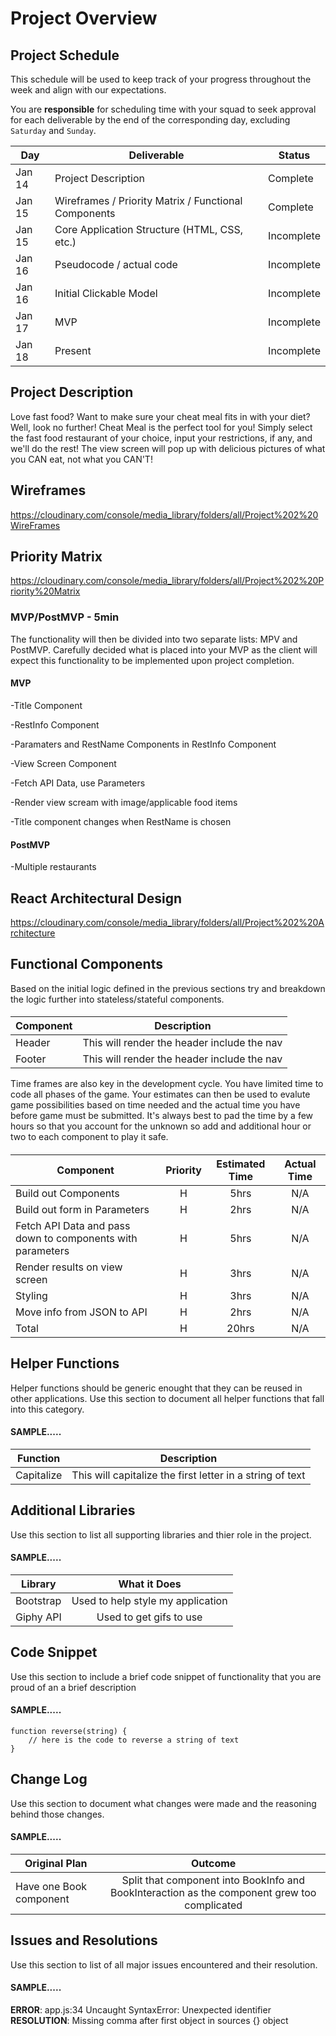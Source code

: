# Project Overview

## Project Schedule

This schedule will be used to keep track of your progress throughout the week and align with our expectations.  

You are **responsible** for scheduling time with your squad to seek approval for each deliverable by the end of the corresponding day, excluding `Saturday` and `Sunday`.

|  Day | Deliverable | Status
|---|---| ---|
|Jan 14| Project Description | Complete
|Jan 15| Wireframes / Priority Matrix / Functional Components | Complete
|Jan 15| Core Application Structure (HTML, CSS, etc.) | Incomplete
|Jan 16| Pseudocode / actual code | Incomplete
|Jan 16| Initial Clickable Model  | Incomplete
|Jan 17| MVP | Incomplete
|Jan 18| Present | Incomplete


## Project Description

Love fast food? Want to make sure your cheat meal fits in with your diet? Well, look no further! Cheat Meal is the perfect tool for you! Simply select the fast food restaurant of your choice, input your restrictions, if any, and we'll do the rest! The view screen will pop up with delicious pictures of what you CAN eat, not what you CAN'T!

## Wireframes

https://cloudinary.com/console/media_library/folders/all/Project%202%20WireFrames

## Priority Matrix

https://cloudinary.com/console/media_library/folders/all/Project%202%20Priority%20Matrix

### MVP/PostMVP - 5min

The functionality will then be divided into two separate lists: MPV and PostMVP.  Carefully decided what is placed into your MVP as the client will expect this functionality to be implemented upon project completion.  

#### 
#### MVP 

-Title Component 

-RestInfo Component

-Paramaters and RestName Components in RestInfo Component

-View Screen Component

-Fetch API Data, use Parameters

-Render view scream with image/applicable food items

-Title component changes when RestName is chosen

#### PostMVP 

-Multiple restaurants

## React Architectural Design

https://cloudinary.com/console/media_library/folders/all/Project%202%20Architecture

#### 

## Functional Components

Based on the initial logic defined in the previous sections try and breakdown the logic further into stateless/stateful components. 

#### 
| Component | Description | 
| --- | :---: |  
| Header | This will render the header include the nav | 
| Footer | This will render the header include the nav | 


Time frames are also key in the development cycle.  You have limited time to code all phases of the game.  Your estimates can then be used to evalute game possibilities based on time needed and the actual time you have before game must be submitted. It's always best to pad the time by a few hours so that you account for the unknown so add and additional hour or two to each component to play it safe.

#### 
| Component | Priority | Estimated Time | Actual Time |
| --- | :---: |  :---: | :---: |
| Build out Components | H | 5hrs| N/A |
| Build out form in Parameters | H | 2hrs| N/A|
| Fetch API Data and pass down to components with parameters| H | 5hrs| N/A|
| Render results on view screen| H |3hrs|N/A|
| Styling | H | 3hrs | N/A |
| Move info from JSON to API| H | 2hrs| N/A|
| Total | H | 20hrs | N/A | 

## Helper Functions
Helper functions should be generic enought that they can be reused in other applications. Use this section to document all helper functions that fall into this category.

#### SAMPLE.....
| Function | Description | 
| --- | :---: |  
| Capitalize | This will capitalize the first letter in a string of text | 

## Additional Libraries
 Use this section to list all supporting libraries and thier role in the project. 
 
 #### SAMPLE.....
| Library | What it Does | 
| --- | :---: |  
| Bootstrap | Used to help style my application | 
| Giphy API | Used to get gifs to use | 


## Code Snippet

Use this section to include a brief code snippet of functionality that you are proud of an a brief description  

#### SAMPLE.....
```
function reverse(string) {
	// here is the code to reverse a string of text
}
```

## Change Log
 Use this section to document what changes were made and the reasoning behind those changes.  

#### SAMPLE.....
| Original Plan | Outcome | 
| --- | :---: |  
| Have one Book component | Split that component into BookInfo and BookInteraction as the component grew too complicated | 

## Issues and Resolutions
 Use this section to list of all major issues encountered and their resolution.

#### SAMPLE.....
**ERROR**: app.js:34 Uncaught SyntaxError: Unexpected identifier                                
**RESOLUTION**: Missing comma after first object in sources {} object
